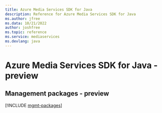 ```yaml
---
title: Azure Media Services SDK for Java
description: Reference for Azure Media Services SDK for Java
ms.author: jfree
ms.data: 10/21/2022
author: joshfree
ms.topic: reference
ms.service: mediaservices
ms.devlang: java
---
```

# Azure Media Services SDK for Java - preview

## Management packages - preview
[!INCLUDE [mgmt-packages](media-services-mgmt-index.md)]